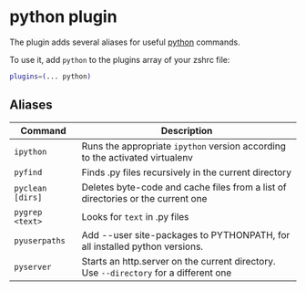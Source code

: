 # python plugin

The plugin adds several aliases for useful [python](https://www.python.org/) commands.

To use it, add `python` to the plugins array of your zshrc file:

```zsh
plugins=(... python)
```

## Aliases

| Command          | Description                                                                           |
| ---------------- | ------------------------------------------------------------------------------------- |
| `ipython`        | Runs the appropriate `ipython` version according to the activated virtualenv          |
| `pyfind`         | Finds .py files recursively in the current directory                                  |
| `pyclean [dirs]` | Deletes byte-code and cache files from a list of directories or the current one       |
| `pygrep <text>`  | Looks for `text` in .py files                                                         |
| `pyuserpaths`    | Add --user site-packages to PYTHONPATH, for all installed python versions.            |
| `pyserver`       | Starts an http.server on the current directory. Use `--directory` for a different one |
